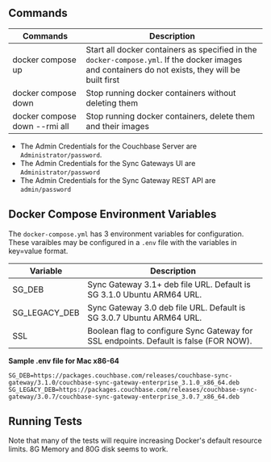 
## Commands

|      Commands       |   Description  |
| ------------------- | -------------- |
| docker compose up   | Start all docker containers as specified in the `docker-compose.yml`. If the docker images and containers do not exists, they will be built first |
| docker compose down | Stop running docker containers without deleting them |
| docker compose down --rmi all | Stop running docker containers, delete them and their images |

- The Admin Credentials for the Couchbase Server are `Administrator/password`.
- The Admin Credentials for the Sync Gateways UI are `Administrator/password`
- The Admin Credentials for the Sync Gateway REST API are `admin/password`

## Docker Compose Environment Variables

The `docker-compose.yml` has 3 environment variables for configuration.
These varaibles may be configured in a `.env` file with the variables in key=value format.

| Variable      |   Description  |
| ------------- | -------------- |
| SG_DEB        | Sync Gateway 3.1+ deb file URL. Default is SG 3.1.0 Ubuntu ARM64 URL.                 |
| SG\_LEGACY_DEB | Sync Gateway 3.0 deb file URL. Default is SG 3.0.7 Ubuntu ARM64 URL.                 |
| SSL           | Boolean flag to configure Sync Gateway for SSL endpoints. Default is false (FOR NOW). |

 **Sample .env file for Mac x86-64**

```
SG_DEB=https://packages.couchbase.com/releases/couchbase-sync-gateway/3.1.0/couchbase-sync-gateway-enterprise_3.1.0_x86_64.deb
SG_LEGACY_DEB=https://packages.couchbase.com/releases/couchbase-sync-gateway/3.0.7/couchbase-sync-gateway-enterprise_3.0.7_x86_64.deb
```

## Running Tests

Note that many of the tests will require increasing Docker's default resource limits.  8G Memory and 80G disk seems to work.

